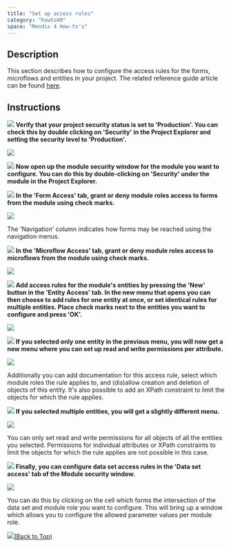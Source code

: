```yaml
---
title: "Set up access rules"
category: "howto40"
space: "Mendix 4 How-to's"
---
```

## Description

This section describes how to configure the access rules for the forms, microflows and entities in your project. The related reference guide article can be found [here](https://world.mendix.com/pages/releaseview.action?pageId=9699435).

## Instructions

![](attachments/819203/917932.png) **Verify that your project security status is set to 'Production'. You can check this by double clicking on 'Security' in the Project Explorer and setting the security level to 'Production'.**

![](attachments/2621533/2752545.png)

![](attachments/819203/917932.png) **Now open up the module security window for the module you want to configure. You can do this by double-clicking on 'Security' under the module in the Project Explorer.**

![](attachments/819203/917932.png) **In the 'Form Access' tab, grant or deny module roles access to forms from the module using check marks.**

![](attachments/2621533/2752542.png)

The 'Navigation' column indicates how forms may be reached using the navigation menus.

![](attachments/819203/917932.png) **In the 'Microflow Access' tab, grant or deny module roles access to microflows from the module using check marks.**

![](attachments/2621533/2752544.png)

![](attachments/819203/917932.png) **Add access rules for the module's entities by pressing the 'New' button in the 'Entity Access' tab. In the new menu that opens you can then choose to add rules for one entity at once, or set identical rules for multiple entities. Place check marks next to the entities you want to configure and press 'OK'.**

![](attachments/2621533/2752555.png)

![](attachments/819203/917932.png) **If you selected only one entity in the previous menu, you will now get a new menu where you can set up read and write permissions per attribute.**

![](attachments/2621533/2752556.png)

Additionally you can add documentation for this access rule, select which module roles the rule applies to, and (dis)allow creation and deletion of objects of this entity. It's also possible to add an XPath constraint to limit the objects for which the rule applies.

![](attachments/819203/917932.png) **If you selected multiple entities, you will get a slightly different menu.**

![](attachments/2621533/2752557.png)

You can only set read and write permissions for all objects of all the entities you selected. Permissions for individual attributes or XPath constraints to limit the objects for which the rule applies are not possible in this case.

![](attachments/819203/917932.png) **Finally, you can configure data set access rules in the 'Data set access' tab of the Module security window.**

![](attachments/2621533/2752543.png)

You can do this by clicking on the cell which forms the intersection of the data set and module role you want to configure. This will bring up a window which allows you to configure the allowed parameter values per module role.

[![](attachments/819203/917564.png)](Set+up+access+rules)[(Back to Top)](Set+up+access+rules)